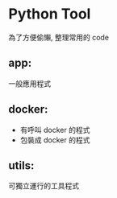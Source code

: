 # Python Tool
為了方便偷懶, 整理常用的 code

## app: 
一般應用程式

## docker:
* 有呼叫 docker 的程式
* 包裝成 docker 的程式

## utils: 
可獨立運行的工具程式
